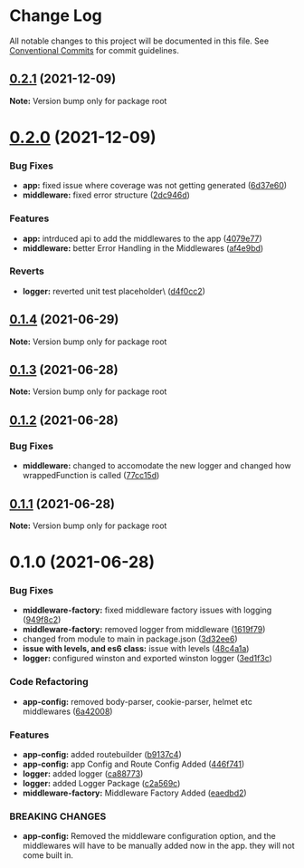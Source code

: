 # Change Log

All notable changes to this project will be documented in this file.
See [Conventional Commits](https://conventionalcommits.org) for commit guidelines.

## [0.2.1](https://github.com/tirthaguha/rapidcode/compare/v0.2.0...v0.2.1) (2021-12-09)

**Note:** Version bump only for package root





# [0.2.0](https://github.com/tirthaguha/rapidcode/compare/v0.1.4...v0.2.0) (2021-12-09)


### Bug Fixes

* **app:** fixed issue where coverage was not getting generated ([6d37e60](https://github.com/tirthaguha/rapidcode/commit/6d37e60d549130cf90ded2db55bf039b35176832))
* **middleware:** fixed error structure ([2dc946d](https://github.com/tirthaguha/rapidcode/commit/2dc946d999c7c641e0b392290011350b9f56956a))


### Features

* **app:** intrduced api to add the middlewares to the app ([4079e77](https://github.com/tirthaguha/rapidcode/commit/4079e771b47612460e047fb219b3bc21f80e17a7))
* **middleware:** better Error Handling in the Middlewares ([af4e9bd](https://github.com/tirthaguha/rapidcode/commit/af4e9bd3166d0aa817d7caada11befdca765c595))


### Reverts

* **logger:** reverted unit test placeholder\ ([d4f0cc2](https://github.com/tirthaguha/rapidcode/commit/d4f0cc2b109b0a530eaa78ddcb1244adacf28f0a))





## [0.1.4](https://github.com/tirthaguha/rapidcode/compare/v0.1.3...v0.1.4) (2021-06-29)

**Note:** Version bump only for package root





## [0.1.3](https://github.com/tirthaguha/rapidcode/compare/v0.1.2...v0.1.3) (2021-06-28)

**Note:** Version bump only for package root





## [0.1.2](https://github.com/tirthaguha/rapidcode/compare/v0.1.1...v0.1.2) (2021-06-28)


### Bug Fixes

* **middleware:** changed to accomodate the new logger and changed how wrappedFunction is called ([77cc15d](https://github.com/tirthaguha/rapidcode/commit/77cc15d800b76316887ef99e83dd37cf82f6247c))





## [0.1.1](https://github.com/tirthaguha/rapidcode/compare/v0.1.0...v0.1.1) (2021-06-28)

**Note:** Version bump only for package root





# 0.1.0 (2021-06-28)


### Bug Fixes

* **middleware-factory:** fixed middleware factory issues with logging ([949f8c2](https://github.com/tirthaguha/rapidcode/commit/949f8c28a8167d31302e38f0335ce1462ac28dab))
* **middleware-factory:** removed logger from middleware ([1619f79](https://github.com/tirthaguha/rapidcode/commit/1619f791de4937018350fdb6e3c766f1e7432f35))
* changed from module to main in package.json ([3d32ee6](https://github.com/tirthaguha/rapidcode/commit/3d32ee6927079d840ea65dd827117a8cbe977425))
* **issue with levels, and es6 class:** issue with levels ([48c4a1a](https://github.com/tirthaguha/rapidcode/commit/48c4a1acadab7663c7a12f8ff944422b104de422))
* **logger:** configured winston and exported winston logger ([3ed1f3c](https://github.com/tirthaguha/rapidcode/commit/3ed1f3cc04422f54125d39d2e1a64414a157f0be))


### Code Refactoring

* **app-config:** removed body-parser, cookie-parser, helmet etc middlewares ([6a42008](https://github.com/tirthaguha/rapidcode/commit/6a420080e979ff44d29da77cd5bf1d652c3852a4))


### Features

* **app-config:** added routebuilder ([b9137c4](https://github.com/tirthaguha/rapidcode/commit/b9137c4438394193e59504cb111fb12f072119d8))
* **app-config:** app Config and Route Config Added ([446f741](https://github.com/tirthaguha/rapidcode/commit/446f741b3a813e403cbda58222c9b39b71d8870d))
* **logger:** added logger ([ca88773](https://github.com/tirthaguha/rapidcode/commit/ca887737c6bdac6bce216d02b200912e6fde4312))
* **logger:** added Logger Package ([c2a569c](https://github.com/tirthaguha/rapidcode/commit/c2a569c62e26410d1ed83631dd48112b3ffedb80))
* **middleware-factory:** Middleware Factory Added ([eaedbd2](https://github.com/tirthaguha/rapidcode/commit/eaedbd2857dfb0431ebf0e9947565d50baea58eb))


### BREAKING CHANGES

* **app-config:** Removed the middleware configuration option, and the middlewares will have to be
manually added now in the app. they will not come built in.
